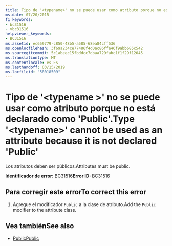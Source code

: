 ```yaml
---
title: Tipo de '<typename>' no se puede usar como atributo porque no está declarado como 'Public'.
ms.date: 07/20/2015
f1_keywords:
- bc31516
- vbc31516
helpviewer_keywords:
- BC31516
ms.assetid: ec659779-c850-48b5-a585-68ea84cff536
ms.openlocfilehash: 3f69a234ce77486f4d0ac86ffa46f9abb685c542
ms.sourcegitcommit: 5c1abeec15fbddcc7dbaa729fabc1f1f29f12045
ms.translationtype: MT
ms.contentlocale: es-ES
ms.lasthandoff: 03/15/2019
ms.locfileid: "58018509"
---
```

# <a name="type-typename-cannot-be-used-as-an-attribute-because-it-is-not-declared-public"></a><span data-ttu-id="b51aa-102">Tipo de '\<typename >' no se puede usar como atributo porque no está declarado como 'Public'.</span><span class="sxs-lookup"><span data-stu-id="b51aa-102">Type '\<typename>' cannot be used as an attribute because it is not declared 'Public'</span></span>
<span data-ttu-id="b51aa-103">Los atributos deben ser públicos.</span><span class="sxs-lookup"><span data-stu-id="b51aa-103">Attributes must be public.</span></span>  
  
 <span data-ttu-id="b51aa-104">**Identificador de error:** BC31516</span><span class="sxs-lookup"><span data-stu-id="b51aa-104">**Error ID:** BC31516</span></span>  
  
## <a name="to-correct-this-error"></a><span data-ttu-id="b51aa-105">Para corregir este error</span><span class="sxs-lookup"><span data-stu-id="b51aa-105">To correct this error</span></span>  
  
1.  <span data-ttu-id="b51aa-106">Agregue el modificador `Public` a la clase de atributo.</span><span class="sxs-lookup"><span data-stu-id="b51aa-106">Add the `Public` modifier to the attribute class.</span></span>  
  
## <a name="see-also"></a><span data-ttu-id="b51aa-107">Vea también</span><span class="sxs-lookup"><span data-stu-id="b51aa-107">See also</span></span>

- [<span data-ttu-id="b51aa-108">Public</span><span class="sxs-lookup"><span data-stu-id="b51aa-108">Public</span></span>](../../visual-basic/language-reference/modifiers/public.md)
